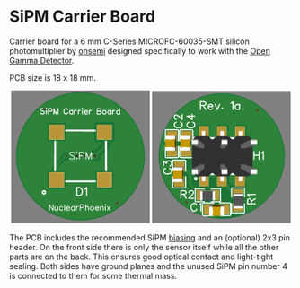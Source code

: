 # SiPM Carrier Board

Carrier board for a 6 mm C-Series MICROFC-60035-SMT silicon photomultiplier by [onsemi](https://www.onsemi.com/pdf/datasheet/microc-series-d.pdf) designed specifically to work with the [Open Gamma Detector](https://github.com/Open-Gamma-Project/Open-Gamma-Detector).

PCB size is 18 x 18 mm.

<p align="center">
  <img alt="Front Side PCB" title="Front Side PCB" src="docs/sipm1.PNG" style="width:49%">
  <img alt="Back Side PCB" title="Back Side PCB" src="docs/sipm2.PNG" style="width:49%">
</p>

The PCB includes the recommended SiPM [biasing](https://www.onsemi.com/pub/Collateral/AND9782-D.PDF) and an (optional) 2x3 pin header. On the front side there is only the sensor itself while all the other parts are on the back. This ensures good optical contact and light-tight sealing. Both sides have ground planes and the unused SiPM pin number 4 is connected to them for some thermal mass.
